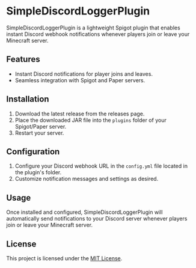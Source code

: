 # SimpleDiscordLoggerPlugin

SimpleDiscordLoggerPlugin is a lightweight Spigot plugin that enables instant Discord webhook notifications whenever players join or leave your Minecraft server.

## Features
- Instant Discord notifications for player joins and leaves.
- Seamless integration with Spigot and Paper servers.

## Installation
1. Download the latest release from the releases page.
2. Place the downloaded JAR file into the `plugins` folder of your Spigot/Paper server.
3. Restart your server.

## Configuration
1. Configure your Discord webhook URL in the `config.yml` file located in the plugin's folder.
2. Customize notification messages and settings as desired.

## Usage
Once installed and configured, SimpleDiscordLoggerPlugin will automatically send notifications to your Discord server whenever players join or leave your Minecraft server.

## License
This project is licensed under the [MIT License](link_to_license).

